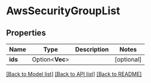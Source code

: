 # AwsSecurityGroupList

## Properties

Name | Type | Description | Notes
------------ | ------------- | ------------- | -------------
**ids** | Option<**Vec<String>**> |  | [optional]

[[Back to Model list]](../README.md#documentation-for-models) [[Back to API list]](../README.md#documentation-for-api-endpoints) [[Back to README]](../README.md)


